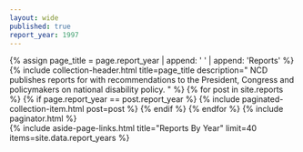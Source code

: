 ```yaml
---
layout: wide
published: true
report_year: 1997
---
```


<div class="grid-container">
  <div class="grid-row">
    <div class="desktop:grid-col-8 usa-prose padding-right-4">
      {% assign page_title =  page.report_year | append: ' ' |  append: 'Reports' %}
      {%
        include collection-header.html
        title=page_title
        description="
          NCD publishes reports for with recommendations to the President, Congress
          and policymakers on national disability policy.
        "
      %}
      {% for post in site.reports %}
        {% if page.report_year == post.report_year %}
          {%
            include paginated-collection-item.html
            post=post
          %}
        {% endif %}
      {% endfor %}
      <!-- Pagination links -->
      {% include paginator.html %}
    </div>
    {%
      include aside-page-links.html
      title="Reports By Year"
      limit=40
      items=site.data.report_years
    %}
  </div>
</div>
